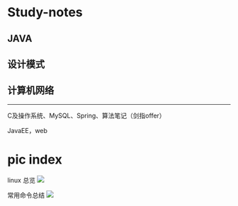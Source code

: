 # Study-notes



## JAVA



## 设计模式



## 计算机网络



---

C及操作系统、MySQL、Spring、算法笔记（剑指offer）

JavaEE，web


# pic index

linux 总览
![](https://www.brendangregg.com/Perf/linux_perf_tools_full.png)

常用命令总结
![](https://static001.geekbang.org/resource/image/0f/ba/0faf56cd9521e665f739b03dd04470ba.png?wh=2586*8464)
